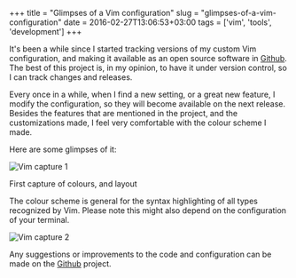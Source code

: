 +++
title = "Glimpses of a Vim configuration"
slug = "glimpses-of-a-vim-configuration"
date = 2016-02-27T13:06:53+03:00
tags = ['vim', 'tools', 'development']
+++

It\'s been a while since I started tracking versions of my custom Vim
configuration, and making it available as an open source software in
[Github](https://github.com/rmariano/vim-config). The best of this
project is, in my opinion, to have it under version control, so I can
track changes and releases.

Every once in a while, when I find a new setting, or a great new
feature, I modify the configuration, so they will become available on
the next release. Besides the features that are mentioned in the
project, and the customizations made, I feel very comfortable with the
colour scheme I made.

Here are some glimpses of it:

<img src="https://camo.githubusercontent.com/c0e8564fa03d54052ab02f6b2fd2a730182f2bce532a8fc13a9f3d4babb55e64/68747470733a2f2f726d617269616e6f2e6769746875622e696f2f6974617263682f76696d2d63617074757265312e706e67" class="align-center"
alt="Vim capture 1" />
<figcaption>First capture of colours, and layout</figcaption>

The colour scheme is general for the syntax highlighting of all types
recognized by Vim. Please note this might also depend on the
configuration of your terminal.

<img src="https://camo.githubusercontent.com/9136909e69a53a3134e73c5c537bc75316dc2146ae73e636b1c02dd858c6ba71/68747470733a2f2f726d617269616e6f2e6769746875622e696f2f6974617263682f76696d2d63617074757265322e706e67" class="align-center"
alt="Vim capture 2" />

Any suggestions or improvements to the code and configuration can be
made on the [Github](https://github.com/rmariano/vim-config) project.
